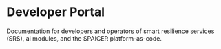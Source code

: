# Developer Portal
Documentation for developers and operators of smart resilience services (SRS), ai modules, and the SPAICER platform-as-code.

